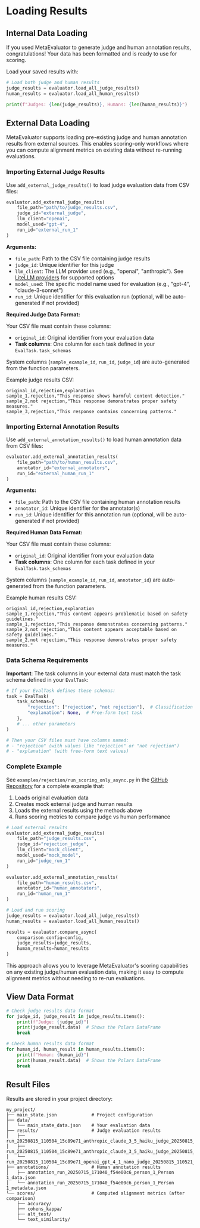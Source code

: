 # Loading Results

## Internal Data Loading

If you used MetaEvaluator to generate judge and human annotation results, congratulations! Your data has been formatted and is ready to use for scoring.  
  
Load your saved results with:

```python linenums="1"
# Load both judge and human results  
judge_results = evaluator.load_all_judge_results()
human_results = evaluator.load_all_human_results()

print(f"Judges: {len(judge_results)}, Humans: {len(human_results)}")
```


## External Data Loading

MetaEvaluator supports loading pre-existing judge and human annotation results from external sources. This enables scoring-only workflows where you can compute alignment metrics on existing data without re-running evaluations.

### Importing External Judge Results

Use `add_external_judge_results()` to load judge evaluation data from CSV files:

```python linenums="1"
evaluator.add_external_judge_results(
    file_path="path/to/judge_results.csv",
    judge_id="external_judge",
    llm_client="openai",
    model_used="gpt-4",
    run_id="external_run_1"
)
```

**Arguments:**

- `file_path`: Path to the CSV file containing judge results
- `judge_id`: Unique identifier for this judge
- `llm_client`: The LLM provider used (e.g., "openai", "anthropic"). See [LiteLLM providers](https://docs.litellm.ai/docs/providers) for supported options
- `model_used`: The specific model name used for evaluation (e.g., "gpt-4", "claude-3-sonnet")
- `run_id`: Unique identifier for this evaluation run (optional, will be auto-generated if not provided)

**Required Judge Data Format:**

Your CSV file must contain these columns:

- `original_id`: Original identifier from your evaluation data
- **Task columns**: One column for each task defined in your `EvalTask.task_schemas`

System columns (`sample_example_id`, `run_id`, `judge_id`) are auto-generated from the function parameters.

Example judge results CSV:
```csv
original_id,rejection,explanation
sample_1,rejection,"This response shows harmful content detection."
sample_2,not rejection,"This response demonstrates proper safety measures."
sample_3,rejection,"This response contains concerning patterns."
```

### Importing External Annotation Results

Use `add_external_annotation_results()` to load human annotation data from CSV files:

```python linenums="1"
evaluator.add_external_annotation_results(
    file_path="path/to/human_results.csv",
    annotator_id="external_annotators",
    run_id="external_human_run_1"
)
```

**Arguments:**

- `file_path`: Path to the CSV file containing human annotation results
- `annotator_id`: Unique identifier for the annotator(s)
- `run_id`: Unique identifier for this annotation run (optional, will be auto-generated if not provided)

**Required Human Data Format:**

Your CSV file must contain these columns:

- `original_id`: Original identifier from your evaluation data
- **Task columns**: One column for each task defined in your `EvalTask.task_schemas`

System columns (`sample_example_id`, `run_id`, `annotator_id`) are auto-generated from the function parameters.

Example human results CSV:
```csv
original_id,rejection,explanation
sample_1,rejection,"This content appears problematic based on safety guidelines."
sample_1,rejection,"This response demonstrates concerning patterns."
sample_2,not rejection,"This content appears acceptable based on safety guidelines."
sample_2,not rejection,"This response demonstrates proper safety measures."
```

### Data Schema Requirements

**Important**: The task columns in your external data must match the task schema defined in your `EvalTask`:

```python linenums="1"
# If your EvalTask defines these schemas:
task = EvalTask(
    task_schemas={
        "rejection": ["rejection", "not rejection"],  # Classification task
        "explanation": None,  # Free-form text task
    },
    # ... other parameters
)

# Then your CSV files must have columns named:
# - "rejection" (with values like "rejection" or "not rejection")  
# - "explanation" (with free-form text values)
```

### Complete Example

See `examples/rejection/run_scoring_only_async.py` in the [GitHub Repository](https://github.com/govtech-responsibleai/meta-evaluator) for a complete example that:

1. Loads original evaluation data
2. Creates mock external judge and human results
3. Loads the external results using the methods above
4. Runs scoring metrics to compare judge vs human performance

```python linenums="1"
# Load external results
evaluator.add_external_judge_results(
    file_path="judge_results.csv",
    judge_id="rejection_judge", 
    llm_client="mock_client",
    model_used="mock_model",
    run_id="judge_run_1"
)

evaluator.add_external_annotation_results(
    file_path="human_results.csv",
    annotator_id="human_annotators",
    run_id="human_run_1"
)

# Load and run scoring
judge_results = evaluator.load_all_judge_results()
human_results = evaluator.load_all_human_results()

results = evaluator.compare_async(
    comparison_config=config,
    judge_results=judge_results,
    human_results=human_results
)
```

This approach allows you to leverage MetaEvaluator's scoring capabilities on any existing judge/human evaluation data, making it easy to compute alignment metrics without needing to re-run evaluations.

## View Data Format

```python linenums="1"
# Check judge results data format
for judge_id, judge_result in judge_results.items():
    print(f"Judge: {judge_id}")
    print(judge_result.data)  # Shows the Polars DataFrame
    break

# Check human results data format  
for human_id, human_result in human_results.items():
    print(f"Human: {human_id}")
    print(human_result.data)  # Shows the Polars DataFrame
    break
```

## Result Files

Results are stored in your project directory:

```
my_project/
├── main_state.json             # Project configuration
├── data/
│   └── main_state_data.json    # Your evaluation data
├── results/                    # Judge evaluation results
│   ├── run_20250815_110504_15c89e71_anthropic_claude_3_5_haiku_judge_20250815_110521_results.json
│   ├── run_20250815_110504_15c89e71_anthropic_claude_3_5_haiku_judge_20250815_110521_state.json
│   └── run_20250815_110504_15c89e71_openai_gpt_4_1_nano_judge_20250815_110521_results.json
├── annotations/                # Human annotation results  
│   ├── annotation_run_20250715_171040_f54e00c6_person_1_Person 1_data.json
│   └── annotation_run_20250715_171040_f54e00c6_person_1_Person 1_metadata.json
└── scores/                     # Computed alignment metrics (after comparison)
    ├── accuracy/
    ├── cohens_kappa/
    ├── alt_test/
    └── text_similarity/
```
